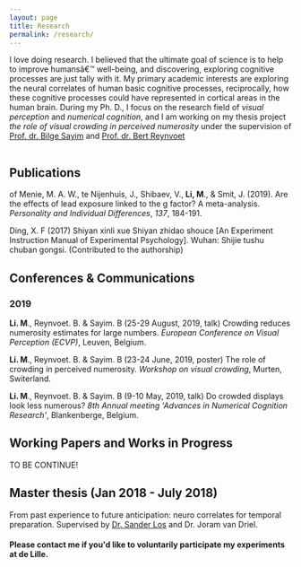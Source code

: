 ```yaml
---
layout: page
title: Research
permalink: /research/
---
```


<!-- {% include image.html url="/images/falklands-rally-1982.jpg" caption="Argentine citizens rally in April 1982 at May Square in Buenos Aires, demonstrating support for their government's recent invasion of the British-held Falkland Islands. (Panta Astiazaran, AFP, Getty Images)" width=400 align="right" %} -->

I love doing research. I believed that the ultimate goal of science is to help to improve humansâ€™ well-being, and discovering, exploring cognitive processes are just tally with it. My primary academic interests are exploring the neural correlates of human basic cognitive processes, reciprocally, how these cognitive processes could have represented in cortical areas in the human brain. During my Ph. D., I focus on the research field of *visual perception* and *numerical cognition*, and I am working on my thesis project *the role of visual crowding in perceived numerosity* under the supervision of [Prof. dr. Bilge Sayim](http://appearancelab.org/people.html) and [Prof. dr. Bert Reynvoet](https://numcoglableuven.be/researchers?name=b.reynvoet#b.reynvoet)
 
<hr style="clear:both;visibility: hidden;" />  


## Publications

of Menie, M. A. W., te Nijenhuis, J., Shibaev, V., **Li, M**., & Smit, J. (2019). Are the effects of lead exposure linked to the g factor? A meta-analysis. *Personality and Individual Differences*, *137*, 184-191.

Ding, X. F (2017) Shiyan xinli xue Shiyan zhidao shouce [An Experiment Instruction Manual of Experimental Psychology]. Wuhan: Shijie tushu chuban gongsi. (Contributed to the authorship)

## Conferences & Communications

### 2019

**Li. M**., Reynvoet. B. & Sayim. B (25-29 August, 2019, talk) Crowding reduces numerosity estimates for large numbers. *European Conference on Visual Perception (ECVP)*, Leuven, Belgium.

**Li. M**., Reynvoet. B. & Sayim. B (23-24 June, 2019, poster) The role of crowding in perceived numerosity. *Workshop on visual crowding*, Murten, Switerland.

**Li. M**., Reynvoet. B. & Sayim. B (9-10 May, 2019, talk) Do crowded displays look less numerous? *8th Annual meeting 'Advances in Numerical Cognition Research'*, Blankenberge, Belgium.

## Working Papers and Works in Progress

TO BE CONTINUE!

## Master thesis (Jan 2018 - July 2018)

From past experience to future anticipation: neuro correlates for temporal preparation. Supervised by [Dr. Sander Los](https://www.vupsy.nl/staff-members/sander-los/) and Dr. Joram van Driel.

#### Please contact me if you'd like to voluntarily participate my experiments at de Lille.
